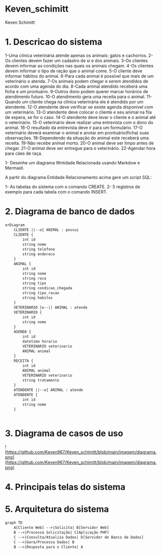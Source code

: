 # Keven_schimitt

Keven Schimitt

# 1. Descricao do sistema

1-Uma clínica veterinária atende apenas os animais: gatos e cachorros. 
2-Os clientes devem fazer um cadastro de si e dos animais. 
3-Os clientes devem informar as condições nas quais os animais chegam. 
4-Os clientes devem informar o tipo de ração que o animal come. 
5-O cliente deve informar hábitos do animal. 
6-Para cada animal é possível que mais de um veterinário o atenda. 
7-Os animais podem chegar e serem atendidos de acordo com uma agenda do dia. 
8-Cada animal atendido receberá uma ficha e um prontuário. 
9-Outros dono podem querer marcar horários de atendimento futuro. 
10-O atendimento gera uma receita para o animal. 
11-Quando um cliente chega na clínica veterinária ele é atendido por um atendente. 
12-O atendente deve verificar se existe agenda disponível com um veterinário. 
13-O atendente deve colocar o cliente e seu animal na fila de espera, se for o caso. 
14-O atendente deve levar o cliente e o animal até o veterinário. 
15-O veterinário deve realizar uma entrevista com o dono do animal. 
16-O resultado da entrevista deve ir para um formulário. 
17-O veterinário deverá examinar o animal e anotar em prontuário(ficha) suas observações. 
18-Dependendo da situação do animal este receberá uma receita.
19-Não recebe animal morto.
20-O animal deve ser limpo antes de chegar.
21-O animal deve ser entregue para o veterinário.
22-Agendar hora para cães de raça.

1- Desenhe um diagrama Wntidade Relacionada usando Markdow e Mermaid.

A partir do diagrama Entidade Relacionamento acima gere um script SQL:

1- As tabelas do sistema com o comando CREATE.
2- 5 registros de exemplo para cada tabela com o comando INSERT.


# 2. Diagrama de banco de dados

```mermaid
erDiagram
    CLIENTE ||--o{ ANIMAL : possui
    CLIENTE {
        int id
        string nome
        string telefone
        string endereco
    }
    ANIMAL {
        int id
        string nome
        string raca
        string tipo
        string condicao_chegada
        string tipo_racao
        string habitos
    }
    VETERINARIO }o--|| ANIMAL : atende
    VETERINARIO {
        int id
        string nome
    }
    AGENDA {
        int id
        datetime horario
        VETERINARIO veterinario
        ANIMAL animal
    }
    RECEITA {
        int id
        ANIMAL animal
        VETERINARIO veterinario
        string tratamento
    }
    ATENDENTE ||--o{ ANIMAL : atende
    ATENDENTE {
        int id
        string nome
    }


```

# 3. Diagrama de casos de uso

![https://github.com/Keven967/Keven_schimitt/blob/main/imagem/diagrama.png](https://github.com/Keven967/Keven_schimitt/blob/main/imagem/diagrama.png)


# 4. Principais telas do sistema

# 5. Arquitetura do sistema
```mermaid
graph TD
    A[Cliente Web] -->|Solicita| B[Servidor Web]
    B -->|Processa Solicitação| C[Aplicação PHP]
    C -->|Consulta/Atualiza Dados| D[Servidor de Banco de Dados]
    C -->|Gera/Processa Dados| B
    B -->|Resposta para o Cliente| A
```
